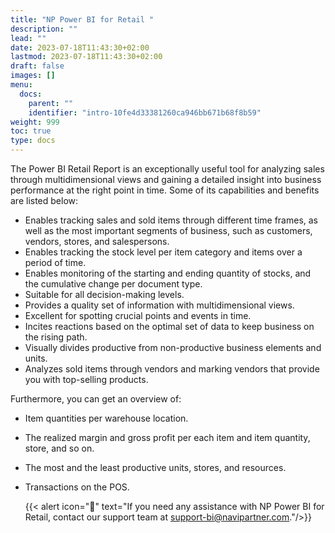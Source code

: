 ```yaml
---
title: "NP Power BI for Retail "
description: ""
lead: ""
date: 2023-07-18T11:43:30+02:00
lastmod: 2023-07-18T11:43:30+02:00
draft: false
images: []
menu:
  docs:
    parent: ""
    identifier: "intro-10fe4d33381260ca946bb671b68f8b59"
weight: 999
toc: true
type: docs
---
```


The Power BI Retail Report is an exceptionally useful tool for analyzing sales through multidimensional views and gaining a detailed insight into business performance at the right point in time. Some of its capabilities and benefits are listed below:

- Enables tracking sales and sold items through different time frames, as well as the most important segments of business, such as customers, vendors, stores, and salespersons.
- Enables tracking the stock level per item category and items over a period of time.
- Enables monitoring of the starting and ending quantity of stocks, and the cumulative change per document type. 
- Suitable for all decision-making levels.
- Provides a quality set of information with multidimensional views.
- Excellent for spotting crucial points and events in time.
- Incites reactions based on the optimal set of data to keep business on the rising path.
- Visually divides productive from non-productive business elements and units.
- Analyzes sold items through vendors and marking vendors that provide you with top-selling products.

Furthermore, you can get an overview of:

- Item quantities per warehouse location.
- The realized margin and gross profit per each item and item quantity, store, and so on.
- The most and the least productive units, stores, and resources.
- Transactions on the POS.

  {{< alert icon="📝" text="If you need any assistance with NP Power BI for Retail, contact our support team at support-bi@navipartner.com."/>}}
